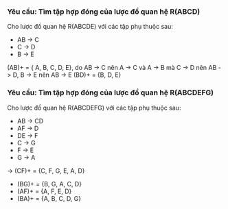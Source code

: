 ### Yêu cầu: Tìm tập hợp đóng của lược đồ quan hệ R(ABCD) 
Cho lược đồ quan hệ R(ABCDE) với các tập phụ thuộc sau:
- AB -> C
- C -> D
- B -> E

(AB)+  = { A, B, C, D, E}, do AB -> C nên A -> C và A -> B mà C -> D nên AB -> D, B -> E nên AB -> E
(BD)+ = {B, D, E}

### Yêu cầu: Tìm tập hợp đóng của lược đồ quan hệ R(ABCDEFG)

Cho lược đồ quan hệ R(ABCDEFG) với các tập phụ thuộc sau:
- AB -> CD
- AF -> D
- DE -> F
- C -> G
- F -> E
- G -> A

-> (CF)+ = {C, F, G, E, A, D}
* (BG)+ = {B, G, A, C, D}
* (AF)+ = {A, F, E, D}
* (BA)+ = {A, B, C, D, G} 


